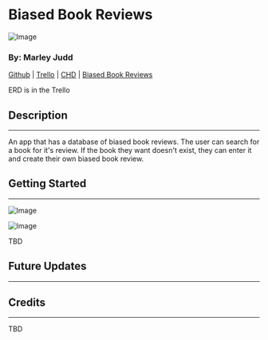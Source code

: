 # Biased Book Reviews

![Image](https://lh3.googleusercontent.com/bZsQ9nG076uJ8-BJLRomEMkSgiUN0Hz2LJOJWuC9hECi0ks1izQJkaIY3jR-YYrz-vjWO_j-pU8jmxC5AD67eWE0b12W8D-_OmSfNnOhcflltLEsmGrVhFrAsl4QYLM1GSWuoUTH9rgf2GhyawmZdlgyPrYLR2X4q2JSmaWyJdq4Azjdc-P5BjsIWp770ZZ7Xfic86dc6t4J6CAWKBSHRFanS7bVBSa_FZd_qDn35u_v-iTlJCeq3yudjTKl1cBfV5qucnyBmGl2AQAx79LacrPL4EQ4eSDx3ysVNV5zmTr-cpm-UxAUZQnWdlxEG1TcnbcO1Exa3ONiA1-qm36m_nrv50e1-zW75sjMnVzUDGeSKAD6p_lte83zbLbopuucRJSjQ8Cqpqkzh0q8vZR_g_MIX8cCJQHO7K5kOWM3edBrklh2rCyhxQWvGQs2yyHrj2xPDwQ_5N8Xrs32DK4zsFbfMEnlXAn2lztdVa5-oItEZwxo96ZNmUt9Tqvw89FcLWv86043QQWs2ld6Dd707eqNoHlFwQJtNDF6b7X1iwpbjiyoAY_LJKokK61yzwxwIRaZ68hNGA5CNhPyBRtdmnv98SKHeOoUF_LO1zO_KuT1JgNHTbBKpJr4hootNKWnb0oZDBE1CUM9Dwi0DRr6MpdSOBt8J8b9dN5cT-EymfaYPsT_uL28so-0O6VbsUsmNdNmu8WZ8ADqW10ps7ISvpSrmat0GAk71_39nDM87azcMzLIwRogzqNwrKcgDqC8C9g0vKnTSPKVwdqNxYfim4Z98MGDf--vUcGJAm-D4c7ptrL-7izqBY1Cp5DYwdin6Do88AtGNM4Eb2_s0FCEX8OSWJ2GZfbHatcsVcdSn6aEntk9KmFNwwRaKMaKCaDZA2Hd0w3XkgYP83N6bq1l8uTSNyB_pVR8PM5I7vntnl6mg_Hg5g=w1560-h789-no?authuser=0)

### By: Marley Judd

[Github](https://github.com/marmaeju/biased_book_reviews) | [Trello](https://trello.com/invite/b/Pn8hrW8c/ATTI31aa92c893c30286e458d0e54d96fc0aF62595F2/biasedbookreviews) | [CHD](https://lucid.app/lucidchart/8796e12e-4a9e-4825-814e-3b08417da54b/edit?invitationId=inv_f456c490-ba84-46e8-ab10-35c2136e0c3d) | [Biased Book Reviews](https://biased-book-reviews.herokuapp.com/)

ERD is in the Trello

## Description

---

An app that has a database of biased book reviews. The user can search for a book for it's review. If the book they want doesn't exist, they can enter it and create their own biased book review.

## Getting Started

---

![Image](https://lh3.googleusercontent.com/5BiVrotuq5hRhzkvIZ7nCKes7-u19hK4g8grCRHNzISBUAVPXijD2AMx1rib33HTW9ix2mquMQ4C9qbvRmJHo9o5CDml9q_W1ELyo2P5LDUDKkBjH6NEqI065h39yaCdIYcPrS2o4HJAwQiAwQAblZk5uXX3vMFWyofiYtGHQPfOIEl_0eGDjsRaokzVk6burQjsScxDZFjr504yEJaa_HLOw5wf239LzFDixraX6iL4Zpxw13DsHTOEwcLmQ7zz9X8KKofs9vtfWYUyR0y79tNggY5QHC5BwKMJCgOh9BKTs1c__WPOju_-UZD3JACQznkecz7_5UzpVm0-P0nEyjWrzeygc4Ty9fyVGSdkbd_TCDgJg1hWfkZoE0FXqVLTwofvDKPNnhp0k_jDZ0lcVGUud9ZyzEIxAsfu6K58hz5VDNaqB-7Svu48n9I7tAfkeZGdXXwy41yStKtFHUmpNQSxUoYKheMwE_sdmwhs678GTx1_S18saKXUaXDtaXrW2x8e_Ae55SGphXC0LCA3HXyO2z3v_gjr3gyykHnbyp0UZYmISBhueOgeT5goZUwtF3zw9nkWVkPFPCadIYC4KIHcwTghh8aLiTbLGtYn4fE66ZUwY4HuWZOAvsYgYqfuVh4WAN4WuX97aISJGBirO7pUv3GWLPUbbzJfLQ3MePJk1FcsQUhLqK6x52SnV6AkdDkyoJVN-kj4DWEwV4y9VhZ8SJfrKrlHVW4XUEcuO-4cgzzZpkNasSCO4Bw27ySiGd4RFWc5ClG6bKfhMPpBlqNYJOuYLmtpa6_Q0JSUOfIfYNcx21mmIMKLGezhQQaBUAhUtFRx3AKNmyyNSa9WjFr-HJ0EFLJeNlznGFcOxJEBdAtzQUpQUIjKNhRIA4WySl68wRbShuz27JYE4_b8Djj7W8ucX7XBe0GY6_Y2KHGAang6-w=w1560-h604-no?authuser=0)

![Image](https://lh3.googleusercontent.com/Il-s-WPAUkwznuMSvOZg0QoYIfdORw43Q_ILzItJGUHr_iLsyzkXfuCE3X25F2Rj2hi7RlDeoCM1duipjdtEWFkm-G2B9ZeqihqyHhncTaliuP81-DEYF6H3CliIm3LkwhvmHDkXZOp53jDC9ViHunS4mEq6K48Yk16_y9QfE8EkT-IAiXz1GlBkn3EXtmpWV117NtINi9Q216cINVekI5gEEVmXtzytKuU5hQYWmXOF6XWM6B0IHwGnkWLp5RWsSNptDvz29uPGjUEFdvthoODZtZ2A2QtA-m5jHbBN36CtBKxuwWPM_aPquKx7yNjcaI3-tyJeCkqp-X8ZQZvpYF8MC7bWkqaE-s3TY1rDVDNJ7ZxU6R63qR9YlaQbl6G8IsJSgKcIGPFahgdyNTVhYQy2-1rz7imknYtdDPSvnsZ_DzRA1uHxgTOAeqCrgNXTAdTU45-LeowAxBBbIJDT9AHG71krJWaPkMENO9PuSiYniplkkTECdMlgEI-H4DE2ccg5ulhxwum6cjk3f0DUEVONCtNQOsG94z4bmiFbuQzq-XkPrKcmn8i1EvC90F4g0aXPgdAuqBK4ZIZLrkPtCDQkRlx7bbV5oU9WaQINJuouzR1oHzLPkmFuCMj7Exj8Z40SFRDJIh4Wrbh8ajW3arvgUHSRQREtdt530ePi-5QdiE68apzIAMyE4-k3mTQGECPNeo6QW7MgB2PchnKf9Xp5s0mafkkQloRBLf8lRazvCZ414GtiejwvN-S6tgFLa_g9e6HVDgP80aV38RUHGX1LGGmgePJM9Z21LFZmDDJVw_o98yVi3uo_6tE815CavvGqmf0QLDPvCmxo2FTWRilnR8ga5rOSDPfltxIg1ngUB6lNL4Rpn1uibSJicSrK00Zj3GgbFJBHam13lT6Cg_XVAZ6-U6H5_h6JnZaeZ6KINAx0wQ=w1560-h595-no?authuser=0)

TBD

## Future Updates

---

## Credits

---

TBD
